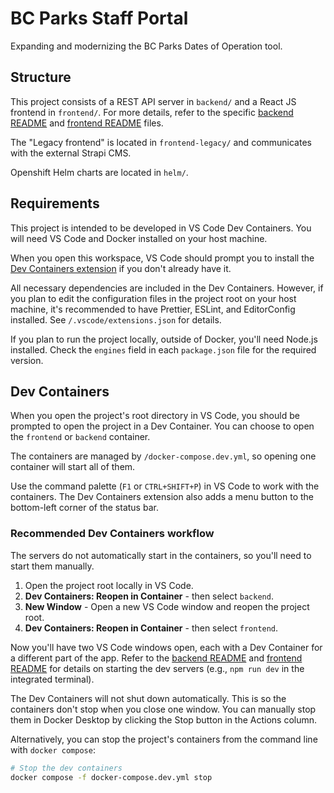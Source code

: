 # BC Parks Staff Portal

Expanding and modernizing the BC Parks Dates of Operation tool.

## Structure

This project consists of a REST API server in `backend/` and a React JS frontend in `frontend/`. For more details, refer to the specific [backend README](./backend/README.md) and [frontend README](./frontend/README.md) files.

The "Legacy frontend" is located in `frontend-legacy/` and communicates with the external Strapi CMS.

Openshift Helm charts are located in `helm/`.

## Requirements

This project is intended to be developed in VS Code Dev Containers. You will need VS Code and Docker installed on your host machine.

When you open this workspace, VS Code should prompt you to install the [Dev Containers extension](https://marketplace.visualstudio.com/items?itemName=ms-vscode-remote.remote-containers) if you don't already have it.

All necessary dependencies are included in the Dev Containers. However, if you plan to edit the configuration files in the project root on your host machine, it's recommended to have Prettier, ESLint, and EditorConfig installed. See `/.vscode/extensions.json` for details.

If you plan to run the project locally, outside of Docker, you'll need Node.js installed. Check the `engines` field in each `package.json` file for the required version.

## Dev Containers

When you open the project's root directory in VS Code, you should be prompted to open the project in a Dev Container. You can choose to open the `frontend` or `backend` container.

The containers are managed by `/docker-compose.dev.yml`, so opening one container will start all of them.

Use the command palette (`F1` or `CTRL+SHIFT+P`) in VS Code to work with the containers. The Dev Containers extension also adds a menu button to the bottom-left corner of the status bar.

### Recommended Dev Containers workflow

The servers do not automatically start in the containers, so you'll need to start them manually.

1. Open the project root locally in VS Code.
2. **Dev Containers: Reopen in Container** - then select `backend`.
3. **New Window** - Open a new VS Code window and reopen the project root.
4. **Dev Containers: Reopen in Container** - then select `frontend`.

Now you'll have two VS Code windows open, each with a Dev Container for a different part of the app. Refer to the [backend README](./backend/README.md) and [frontend README](./frontend/README.md) for details on starting the dev servers (e.g., `npm run dev` in the integrated terminal).

The Dev Containers will not shut down automatically. This is so the containers don't stop when you close one window. You can manually stop them in Docker Desktop by clicking the Stop button in the Actions column.

Alternatively, you can stop the project's containers from the command line with `docker compose`:

```sh
# Stop the dev containers
docker compose -f docker-compose.dev.yml stop
```

